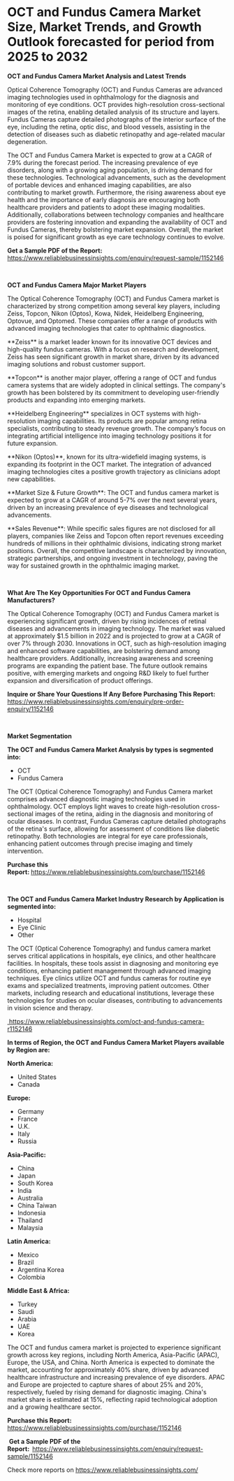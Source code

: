 <p><h1>OCT and Fundus Camera Market Size, Market Trends, and Growth Outlook forecasted for period from 2025 to 2032</h1></p><p><strong>OCT and Fundus Camera Market Analysis and Latest Trends</strong></p>
<p><p>Optical Coherence Tomography (OCT) and Fundus Cameras are advanced imaging technologies used in ophthalmology for the diagnosis and monitoring of eye conditions. OCT provides high-resolution cross-sectional images of the retina, enabling detailed analysis of its structure and layers. Fundus Cameras capture detailed photographs of the interior surface of the eye, including the retina, optic disc, and blood vessels, assisting in the detection of diseases such as diabetic retinopathy and age-related macular degeneration.</p><p>The OCT and Fundus Camera Market is expected to grow at a CAGR of 7.9% during the forecast period. The increasing prevalence of eye disorders, along with a growing aging population, is driving demand for these technologies. Technological advancements, such as the development of portable devices and enhanced imaging capabilities, are also contributing to market growth. Furthermore, the rising awareness about eye health and the importance of early diagnosis are encouraging both healthcare providers and patients to adopt these imaging modalities. Additionally, collaborations between technology companies and healthcare providers are fostering innovation and expanding the availability of OCT and Fundus Cameras, thereby bolstering market expansion. Overall, the market is poised for significant growth as eye care technology continues to evolve.</p></p>
<p><strong>Get a Sample PDF of the Report:&nbsp;</strong> <a href="https://www.reliablebusinessinsights.com/enquiry/request-sample/1152146?utm_campaign=3012&utm_medium=2&utm_source=Github&utm_content=ia&utm_term=03032025&utm_id=oct-and-fundus-camera">https://www.reliablebusinessinsights.com/enquiry/request-sample/1152146</a></p>
<p>&nbsp;</p>
<p><strong>OCT and Fundus Camera Major Market Players</strong></p>
<p><p>The Optical Coherence Tomography (OCT) and Fundus Camera market is characterized by strong competition among several key players, including Zeiss, Topcon, Nikon (Optos), Kowa, Nidek, Heidelberg Engineering, Optovue, and Optomed. These companies offer a range of products with advanced imaging technologies that cater to ophthalmic diagnostics.</p><p>**Zeiss** is a market leader known for its innovative OCT devices and high-quality fundus cameras. With a focus on research and development, Zeiss has seen significant growth in market share, driven by its advanced imaging solutions and robust customer support.</p><p>**Topcon** is another major player, offering a range of OCT and fundus camera systems that are widely adopted in clinical settings. The company's growth has been bolstered by its commitment to developing user-friendly products and expanding into emerging markets.</p><p>**Heidelberg Engineering** specializes in OCT systems with high-resolution imaging capabilities. Its products are popular among retina specialists, contributing to steady revenue growth. The company’s focus on integrating artificial intelligence into imaging technology positions it for future expansion.</p><p>**Nikon (Optos)**, known for its ultra-widefield imaging systems, is expanding its footprint in the OCT market. The integration of advanced imaging technologies cites a positive growth trajectory as clinicians adopt new capabilities.</p><p>**Market Size & Future Growth**: The OCT and fundus camera market is expected to grow at a CAGR of around 5-7% over the next several years, driven by an increasing prevalence of eye diseases and technological advancements. </p><p>**Sales Revenue**: While specific sales figures are not disclosed for all players, companies like Zeiss and Topcon often report revenues exceeding hundreds of millions in their ophthalmic divisions, indicating strong market positions. Overall, the competitive landscape is characterized by innovation, strategic partnerships, and ongoing investment in technology, paving the way for sustained growth in the ophthalmic imaging market.</p></p>
<p>&nbsp;</p>
<p><strong>What Are The Key Opportunities For OCT and Fundus Camera Manufacturers?</strong></p>
<p><p>The Optical Coherence Tomography (OCT) and Fundus Camera market is experiencing significant growth, driven by rising incidences of retinal diseases and advancements in imaging technology. The market was valued at approximately $1.5 billion in 2022 and is projected to grow at a CAGR of over 7% through 2030. Innovations in OCT, such as high-resolution imaging and enhanced software capabilities, are bolstering demand among healthcare providers. Additionally, increasing awareness and screening programs are expanding the patient base. The future outlook remains positive, with emerging markets and ongoing R&D likely to fuel further expansion and diversification of product offerings.</p></p>
<p><strong>Inquire or Share Your Questions If Any Before Purchasing This Report:</strong> <a href="https://www.reliablebusinessinsights.com/enquiry/pre-order-enquiry/1152146?utm_campaign=3012&utm_medium=2&utm_source=Github&utm_content=ia&utm_term=03032025&utm_id=oct-and-fundus-camera">https://www.reliablebusinessinsights.com/enquiry/pre-order-enquiry/1152146</a></p>
<p>&nbsp;</p>
<p><strong>Market Segmentation</strong></p>
<p><strong>The OCT and Fundus Camera Market Analysis by types is segmented into:</strong></p>
<p><ul><li>OCT</li><li>Fundus Camera</li></ul></p>
<p><p>The OCT (Optical Coherence Tomography) and Fundus Camera market comprises advanced diagnostic imaging technologies used in ophthalmology. OCT employs light waves to create high-resolution cross-sectional images of the retina, aiding in the diagnosis and monitoring of ocular diseases. In contrast, Fundus Cameras capture detailed photographs of the retina's surface, allowing for assessment of conditions like diabetic retinopathy. Both technologies are integral for eye care professionals, enhancing patient outcomes through precise imaging and timely intervention.</p></p>
<p><strong>Purchase this Report:&nbsp;</strong><a href="https://www.reliablebusinessinsights.com/purchase/1152146?utm_campaign=3012&utm_medium=2&utm_source=Github&utm_content=ia&utm_term=03032025&utm_id=oct-and-fundus-camera">https://www.reliablebusinessinsights.com/purchase/1152146</a></p>
<p>&nbsp;</p>
<p><strong>The OCT and Fundus Camera Market Industry Research by Application is segmented into:</strong></p>
<p><ul><li>Hospital</li><li>Eye Clinic</li><li>Other</li></ul></p>
<p><p>The OCT (Optical Coherence Tomography) and fundus camera market serves critical applications in hospitals, eye clinics, and other healthcare facilities. In hospitals, these tools assist in diagnosing and monitoring eye conditions, enhancing patient management through advanced imaging techniques. Eye clinics utilize OCT and fundus cameras for routine eye exams and specialized treatments, improving patient outcomes. Other markets, including research and educational institutions, leverage these technologies for studies on ocular diseases, contributing to advancements in vision science and therapy.</p></p>
<p><a href="https://www.reliablebusinessinsights.com/oct-and-fundus-camera-r1152146?utm_campaign=3012&utm_medium=2&utm_source=Github&utm_content=ia&utm_term=03032025&utm_id=oct-and-fundus-camera">&nbsp;https://www.reliablebusinessinsights.com/oct-and-fundus-camera-r1152146</a></p>
<p><strong>In terms of Region, the OCT and Fundus Camera Market Players available by Region are:</strong></p>
<p>
    <p> <strong> North America: </strong>
        <ul>
            <li>United States</li>
            <li>Canada</li>
        </ul>
        </p> 
    <p> <strong> Europe: </strong>
        <ul>
            <li>Germany</li>
            <li>France</li>
            <li>U.K.</li>
            <li>Italy</li>
            <li>Russia</li>
        </ul>
        </p> 
    <p> <strong> Asia-Pacific: </strong>
        <ul>
            <li>China</li>
            <li>Japan</li>
            <li>South Korea</li>
            <li>India</li>
            <li>Australia</li>
            <li>China Taiwan</li>
            <li>Indonesia</li>
            <li>Thailand</li>
            <li>Malaysia</li>
        </ul>
        </p> 
    <p> <strong> Latin America: </strong>
        <ul>
            <li>Mexico</li>
            <li>Brazil</li>
            <li>Argentina Korea</li>
            <li>Colombia</li>
        </ul>
        </p> 
    <p> <strong> Middle East & Africa: </strong>
        <ul>
            <li>Turkey</li>
            <li>Saudi</li>
            <li>Arabia</li>
            <li>UAE</li>
            <li>Korea</li>
        </ul>
    </p>
    </p>
<p><p>The OCT and fundus camera market is projected to experience significant growth across key regions, including North America, Asia-Pacific (APAC), Europe, the USA, and China. North America is expected to dominate the market, accounting for approximately 40% share, driven by advanced healthcare infrastructure and increasing prevalence of eye disorders. APAC and Europe are projected to capture shares of about 25% and 20%, respectively, fueled by rising demand for diagnostic imaging. China's market share is estimated at 15%, reflecting rapid technological adoption and a growing healthcare sector.</p></p>
<p><strong>Purchase this Report: </strong><a href="https://www.reliablebusinessinsights.com/purchase/1152146?utm_campaign=3012&utm_medium=2&utm_source=Github&utm_content=ia&utm_term=03032025&utm_id=oct-and-fundus-camera">https://www.reliablebusinessinsights.com/purchase/1152146</a></p>
<p>&nbsp;<strong>Get a Sample PDF of the Report:&nbsp;&nbsp;</strong><a href="https://www.reliablebusinessinsights.com/enquiry/request-sample/1152146?utm_campaign=3012&utm_medium=2&utm_source=Github&utm_content=ia&utm_term=03032025&utm_id=oct-and-fundus-camera">https://www.reliablebusinessinsights.com/enquiry/request-sample/1152146</a></p>
<p><strong></strong></p>
<p>Check more reports on <a href="https://www.reliablebusinessinsights.com/?utm_campaign=3012&utm_medium=2&utm_source=Github&utm_content=ia&utm_term=03032025&utm_id=oct-and-fundus-camera">https://www.reliablebusinessinsights.com/</a></p>